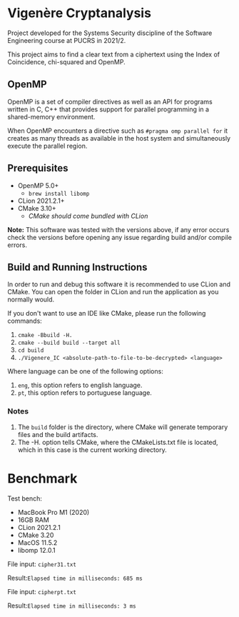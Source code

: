 # Vigenère Cryptanalysis

Project developed for the Systems Security discipline of the Software Engineering course at PUCRS in 2021/2.

This project aims to find a clear text from a ciphertext using the Index of Coincidence, chi-squared and OpenMP.

## OpenMP

OpenMP is a set of compiler directives as well as an API for programs written in C, C++ that provides support for parallel programming in a shared-memory environment.

When OpenMP encounters a directive such as `#pragma omp parallel for` it creates as many threads as available in the host system and simultaneously execute the parallel region.

## Prerequisites

- OpenMP 5.0+
  - `brew install libomp`
- CLion 2021.2.1+
- CMake 3.10+
  - *CMake should come bundled with CLion*

**Note:** This software was tested with the versions above, if any error occurs check the versions before opening any issue regarding build and/or compile errors.

## Build and Running Instructions

In order to run and debug this software it is recommended to use CLion and CMake. You can open the folder in CLion and run the application as you normally would.

If you don't want to use an IDE like CMake, please run the following commands:

1. `cmake -Bbuild -H.`
2. `cmake --build build --target all`
3. `cd build`
4. `./Vigenere_IC <absolute-path-to-file-to-be-decrypted> <language>`

Where language can be one of the following options:

1. `eng`, this option refers to english language.
2. `pt`, this option refers to portuguese language.

### Notes

1. The `build` folder is the directory, where CMake will generate temporary files and the build artifacts.
2. The -H. option tells CMake, where the CMakeLists.txt file is located, which in this case is the current working directory.

# Benchmark

Test bench:
- MacBook Pro M1 (2020)
- 16GB RAM
- CLion 2021.2.1
- CMake 3.20
- MacOS 11.5.2
- libomp 12.0.1

File input: `cipher31.txt`

Result:`Elapsed time in milliseconds: 685 ms`

File input: `cipherpt.txt`

Result:`Elapsed time in milliseconds: 3 ms`
